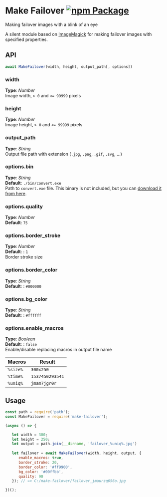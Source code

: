 # Make Failover [![npm Package](https://img.shields.io/npm/v/make-failover.svg)](https://www.npmjs.org/package/make-failover)
Making failover images with a blink of an eye


A silent module based on [ImageMagick](https://imagemagick.org) for making failover images with specified properties.



## API

```javascript
await MakeFailover(width, height, output_path[, options])
```

### width   
**Type**: _Number_  
Image width, `> 0` and `<= 99999` pixels

### height   
**Type**: _Number_   
Image height, `> 0` and `<= 99999` pixels


### output_path  
**Type**: _String_  
Output file path with extension (`.jpg`, `.png`, `.gif`, `.svg`, ...)


### options.bin
**Type**: _String_    
**Default**: `./bin/convert.exe`  
Path to `convert.exe` file. This binary is not included, but you can [download it from here](https://imagemagick.org/script/download.php). 



### options.quality
**Type**: _Number_  
**Default**: `75`  


### options.border_stroke
**Type**: _Number_   
**Default**: : `1`  
Border stroke size


### options.border_color
**Type**: _String_   
**Default**: : `#000000`  


### options.bg_color
**Type**: _String_   
**Default**: : `#ffffff`  


### options.enable_macros
**Type**: _Boolean_   
**Default**: : `false`  
Enable/disable replacing macros in output file name

| Macros | Result |
| ------ | ------ |
| `%size%` | `300x250` |
| `%time%` | `1537450293541` |
| `%uniq%` | `jmam7jgr0r` |





## Usage
```javascript
const path = require('path');
const MakeFailover = require('make-failover');

(async () => {

   let width = 300;
   let height = 250;
   let output = path.join(__dirname, 'failover_%uniq%.jpg')
   
   let failover = await MakeFailover(width, height, output, {
      enable_macros: true, 
      border_stroke: 20,
      border_color: '#ff9900',
      bg_color: '#00ffbb',
      quality: 90
   }); // => C:/make-failover/failover_jmaurzq656o.jpg

})();
```



